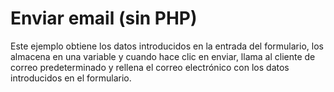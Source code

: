 # Enviar email (sin PHP)
Este ejemplo obtiene los datos introducidos en la entrada del formulario, los almacena en una variable y cuando hace clic en enviar, llama al cliente de correo predeterminado y rellena el correo electrónico con los datos introducidos en el formulario.

